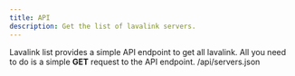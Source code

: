 ```yaml
---
title: API
description: Get the list of lavalink servers.
---
```


Lavalink list provides a simple API endpoint to get all lavalink. All you need to do is a simple **GET** request to the API endpoint. /api/servers.json

